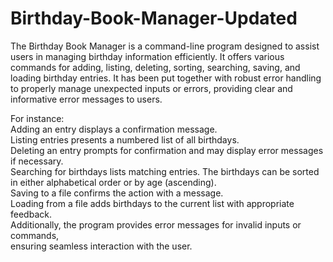 # Birthday-Book-Manager-Updated
The Birthday Book Manager is a command-line program designed to assist users in managing birthday information efficiently.  It offers various commands for adding, listing, deleting, sorting, searching, saving, and loading birthday entries. It has been put together with robust error handling to properly manage unexpected inputs or errors, providing clear and informative error messages to users.

For instance:   
Adding an entry displays a confirmation message.   
Listing entries presents a numbered list of all birthdays.   
Deleting an entry prompts for confirmation and may display error messages if necessary.  
Searching for birthdays lists matching entries.
The birthdays can be sorted in either alphabetical order or by age (ascending).   
Saving to a file confirms the action with a message.   
Loading from a file adds birthdays to the current list with appropriate feedback.   
Additionally, the program provides error messages for invalid inputs or commands,  
ensuring seamless interaction with the user.  
